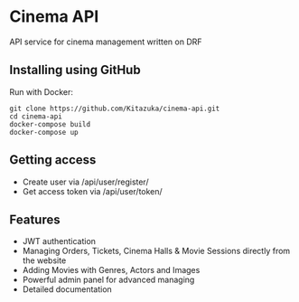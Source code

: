 # Cinema API

API service for cinema management written on DRF

## Installing using GitHub
Run with Docker:

```
git clone https://github.com/Kitazuka/cinema-api.git
cd cinema-api
docker-compose build
docker-compose up
```

## Getting access

* Create user via /api/user/register/
* Get access token via /api/user/token/


## Features
* JWT authentication
* Managing Orders, Tickets, Cinema Halls & Movie Sessions directly from the website
* Adding Movies with Genres, Actors and Images
* Powerful admin panel for advanced managing
* Detailed documentation
